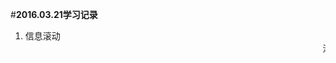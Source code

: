 #**2016.03.21学习记录**


1. 信息滚动
<marquee>滚动方式
* behavior滚动的方式：alternate（两端之间来回滚动）、scroll（一端滚到另一端，会重复）、slide（一端滚到另一端，不重复）
* direction滚动的方向：down、up、left、right
* loop滚动的次数
* scrollamount设定活动字幕的滚动速度
* scrolldelay滚动两次之间延迟时间




